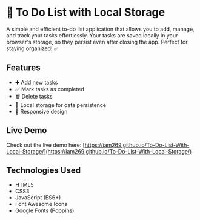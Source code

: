 # 📝 To Do List with Local Storage

A simple and efficient to-do list application that allows you to add, manage, and track your tasks effortlessly. Your tasks are saved locally in your browser's storage, so they persist even after closing the app. Perfect for staying organized! ✅

## Features
- ➕ Add new tasks
- ✅ Mark tasks as completed
- 🗑️ Delete tasks
- 💾 Local storage for data persistence
- 📱 Responsive design

## Live Demo
Check out the live demo here: [https://iam269.github.io/To-Do-List-With-Local-Storage/](https://iam269.github.io/To-Do-List-With-Local-Storage/)

## Technologies Used
- HTML5
- CSS3
- JavaScript (ES6+)
- Font Awesome Icons
- Google Fonts (Poppins)